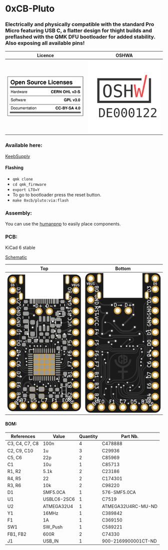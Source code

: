 # 0xCB-Pluto

### Electrically and physically compatible with the standard Pro Micro featuring USB C, a flatter design for thight builds and preflashed with the QMK DFU bootloader for added stability. Also exposing all available pins!


Licence | OSHWA
:-------------------------:|:-------------------------:
![](https://github.com/0xCB-dev/0xcb-Pluto/blob/main/LICENSE.svg) | [![](https://github.com/0xCB-dev/0xcb-Pluto/blob/main/rev1.0/OSHWA.svg)](https://certification.oshwa.org/de000122.html)

### Available here:

[KeebSupply](https://keeb.supply/products/0xcb-pluto)


#### Flashing

* `qmk clone`
* `cd qmk_firmware`
* `export LTO=Y`
* To go to bootloader press the reset button.
* `make 0xcb/pluto:via:flash`

### Assembly:

You can use the [humanpnp](https://files.0xcb.dev/0xCB-Pluto/humanpnp.html) to easily place components.

### PCB:

KiCad 6 stable

[Schematic](https://github.com/0xCB-dev/0xcb-Pluto/blob/main/rev1.0/pluto.pdf)

Top | Bottom
:-------------------------:|:-------------------------:
![](https://github.com/0xCB-dev/0xCB-Pluto/blob/main/rev1.0/pluto.top.png)  |  ![](https://github.com/0xCB-dev/0xcb-Pluto/blob/main/rev1.0/pluto.bottom.png)

#### BOM:

 References                        | Value        | Quantity | Part Nb.            
-----------------------------------|--------------|----------|---------------------
 C3, C4, C7, C8                    | 100n         | 4        | C478888             
 C2, C9, C10                       | 1u           | 3        | C29936              
 C5, C6                            | 22p          | 2        | C85969              
 C1                                | 10u          | 1        | C85713              
 R1, R2                            | 5.1k         | 2        | C23186              
 R4, R5                            | 22           | 2        | C174301             
 R3, R6                            | 10k          | 2        | C98220              
 D1                                | SMF5.0CA     | 1        | 576-SMF5.0CA       
 U1                                | USBLC6-2SC6  | 1        | C7519               
 U2                                | ATMEGA32U4   | 1        | ATMEGA32U4RC-MU-ND  
 Y1                                | 16MHz        | 1        | C389842             
 F1                                | 1A           | 1        | C369150             
 SW1                               | SW_Push      | 1        | C589221             
 FB1, FB2                          | 600R         | 2        | C74330              
 J1                                | USB_IN       | 1        | 900-2169900001CT-ND 
